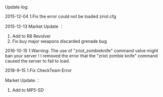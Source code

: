 Update log:

2015-12-04
1.Fix the error could not be loaded zriot.cfg

2015-12-13
Market Update ： 
1. Add to R8 Revolver
2. Fix buy major weapons discarded grenade bug

2016-10-15
1.Warning: The use of "zriot_zombieknife" command valve might ban your server !
I removed the error that the "zriot zombie knife" command caused the server to fail to load.

2018-9-15
1.Fix CheckTeam Error

Market Update ： 
1. Add to MP5-SD
